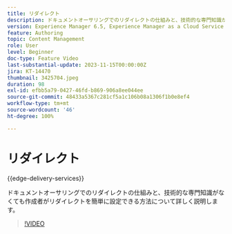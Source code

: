```yaml
---
title: リダイレクト
description: ドキュメントオーサリングでのリダイレクトの仕組みと、技術的な専門知識がなくても作成者がリダイレクトを簡単に設定できる方法について詳しく説明します。
version: Experience Manager 6.5, Experience Manager as a Cloud Service
feature: Authoring
topic: Content Management
role: User
level: Beginner
doc-type: Feature Video
last-substantial-update: 2023-11-15T00:00:00Z
jira: KT-14470
thumbnail: 3425704.jpeg
duration: 98
exl-id: efbb5a79-0427-46fd-b869-906a8ee044ee
source-git-commit: 48433a5367c281cf5a1c106b08a1306f1b0e8ef4
workflow-type: tm+mt
source-wordcount: '46'
ht-degree: 100%

---
```


# リダイレクト

{{edge-delivery-services}}

ドキュメントオーサリングでのリダイレクトの仕組みと、技術的な専門知識がなくても作成者がリダイレクトを簡単に設定できる方法について詳しく説明します。

>[!VIDEO](https://video.tv.adobe.com/v/3425704/?learn=on)
